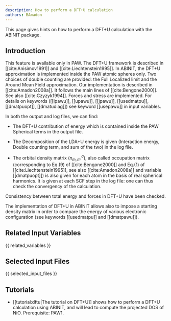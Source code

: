 ```yaml
---
description: How to perform a DFT+U calculation
authors: BAmadon
---
```

<!--- This is the source file for this topics. Can be edited. -->

This page gives hints on how to perform a DFT+U calculation with the ABINIT package.

## Introduction

This feature is available only in PAW. The DFT+U framework is described in
[[cite:Anisimov1991]] and [[cite:Liechtenstein1995]]. In ABINIT, the DFT+U
approximation is implemented inside the PAW atomic spheres only. Two choices
of double counting are provided: the Full Localized limit and the Around Mean
Field approximation. Our implementation is described in [[cite:Amadon2008a]].
It follows the main lines of [[cite:Bengone2000]]. See also
[[cite:Czyzyk1994]]. Forces and stress are implemented. For details on
keywords ([[lpawu]], [[upawu]], [[jpawu]], [[usedmatpu]], [[dmatpuopt]],
[[dmatudiag]]) see keyword [[usepawu]] in input variables.

In both the output and log files, we can find:

- The DFT+U contribution of energy which is contained inside the PAW
  Spherical terms in the output file.

- The Decomposition of the LDA+U energy is given (Interaction energy, Double
  counting term, and sum of the two) in the log file.

- The orbital density matrix ($n_{m,m'}^{\sigma}$), also called occupation
matrix (corresponding to Eq.(9) of [[cite:Bengone2000]] and Eq.(1) of
[[cite:Liechtenstein1995]], see also [[cite:Amadon2008a]] and variable
[[dmatpuopt]]) is also given for each atom in the basis of real spherical
harmonics. It is given at each SCF step in the log file: one can thus check
the convergency of the calculation.

Consistency between total energy and forces in DFT+U have been checked.

The implementation of DFT+U in ABINIT allows also to impose a starting density
matrix in order to compare the energy of various electronic configuration (see
keywords [[usedmatpu]] and [[dmatpawu]]).



## Related Input Variables

{{ related_variables }}

## Selected Input Files

{{ selected_input_files }}

## Tutorials

* [[tutorial:dftu|The tutorial on DFT+U]] shows how to perform a DFT+U calculation using ABINIT, and will lead to compute the projected DOS of NiO. Prerequisite: PAW1.

